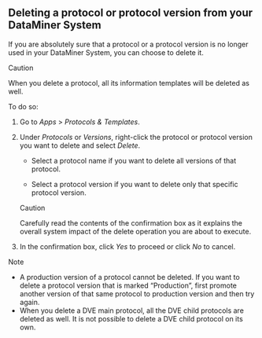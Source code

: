 ## Deleting a protocol or protocol version from your DataMiner System

If you are absolutely sure that a protocol or a protocol version is no longer used in your DataMiner System, you can choose to delete it.

> [!CAUTION]
> When you delete a protocol, all its information templates will be deleted as well.

To do so:

1. Go to *Apps* > *Protocols & Templates*.

2. Under *Protocols* or *Versions*, right-click the protocol or protocol version you want to delete and select *Delete*.

    - Select a protocol name if you want to delete all versions of that protocol.

    - Select a protocol version if you want to delete only that specific protocol version.

    > [!CAUTION]
    > Carefully read the contents of the confirmation box as it explains the overall system impact of the delete operation you are about to execute.

3. In the confirmation box, click *Yes* to proceed or click *No* to cancel.

> [!NOTE]
> -  A production version of a protocol cannot be deleted. If you want to delete a protocol version that is marked “Production”, first promote another version of that same protocol to production version and then try again.
> -  When you delete a DVE main protocol, all the DVE child protocols are deleted as well. It is not possible to delete a DVE child protocol on its own.
>
